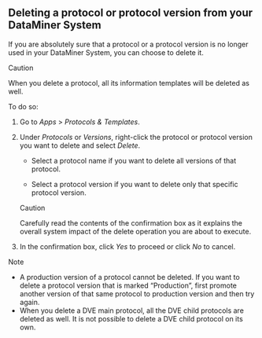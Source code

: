 ## Deleting a protocol or protocol version from your DataMiner System

If you are absolutely sure that a protocol or a protocol version is no longer used in your DataMiner System, you can choose to delete it.

> [!CAUTION]
> When you delete a protocol, all its information templates will be deleted as well.

To do so:

1. Go to *Apps* > *Protocols & Templates*.

2. Under *Protocols* or *Versions*, right-click the protocol or protocol version you want to delete and select *Delete*.

    - Select a protocol name if you want to delete all versions of that protocol.

    - Select a protocol version if you want to delete only that specific protocol version.

    > [!CAUTION]
    > Carefully read the contents of the confirmation box as it explains the overall system impact of the delete operation you are about to execute.

3. In the confirmation box, click *Yes* to proceed or click *No* to cancel.

> [!NOTE]
> -  A production version of a protocol cannot be deleted. If you want to delete a protocol version that is marked “Production”, first promote another version of that same protocol to production version and then try again.
> -  When you delete a DVE main protocol, all the DVE child protocols are deleted as well. It is not possible to delete a DVE child protocol on its own.
>
